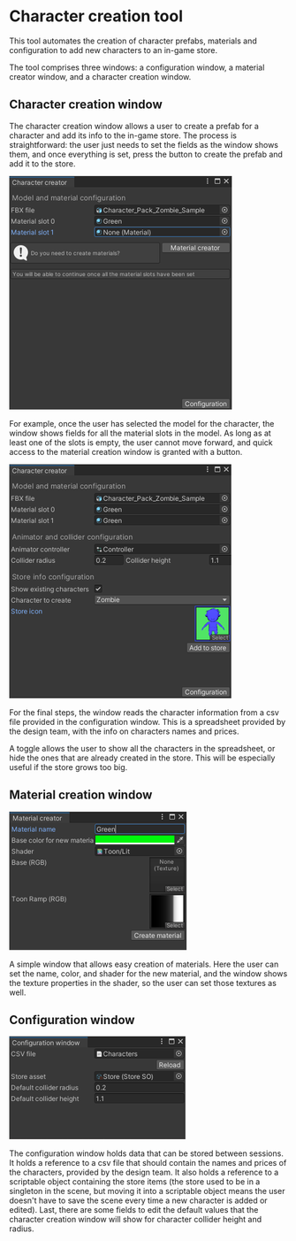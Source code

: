 # Character creation tool
This tool automates the creation of character prefabs, materials and configuration to add new characters to an in-game store.

The tool comprises three windows: a configuration window, a material creator window, and a character creation window.

## Character creation window
The character creation window allows a user to create a prefab for a character and add its info to the in-game store.
The process is straightforward: the user just needs to set the fields as the window shows them, and once everything is set, press the button to create the prefab and add it to the store.

![Character creation window](img/charactera.png?raw=true "Character creation window, partially set")

For example, once the user has selected the model for the character, the window shows fields for all the material slots in the model. 
As long as at least one of the slots is empty, the user cannot move forward, and quick access to the material creation window is granted with a button.

![Character creation window](img/character.png?raw=true "Character creation window")

For the final steps, the window reads the character information from a csv file provided in the configuration window. 
This is a spreadsheet provided by the design team, with the info on characters names and prices.

A toggle allows the user to show all the characters in the spreadsheet, or hide the ones that are already created in the store.
This will be especially useful if the store grows too big. 

## Material creation window
![Material creation window](img/material.png?raw=true "Material creation window")

A simple window that allows easy creation of materials. 
Here the user can set the name, color, and shader for the new material, and the window shows the texture properties in the shader, so the user can set those textures as well.

## Configuration window
![Configuration window](img/config.png?raw=true "Configuration window")

The configuration window holds data that can be stored between sessions. 
It holds a reference to a csv file that should contain the names and prices of the characters, provided by the design team.
It also holds a reference to a scriptable object containing the store items 
(the store used to be in a singleton in the scene, but moving it into a scriptable object means the user doesn't have to save the scene every time a new character is added or edited).
Last, there are some fields to edit the default values that the character creation window will show for character collider height and radius.
 
